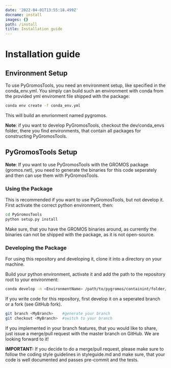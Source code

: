```yaml
---
date: '2022-04-01T13:55:18.499Z'
docname: install
images: {}
path: /install
title: Installation guide
---
```


# Installation guide

## Environment Setup

To use PyGromosTools, you need an environment setup, like specified in the conda_env.yml.
You simply can build such an environment with conda from the provided yml enviroment file shipped with the package:

```bash
conda env create -f conda_env.yml
```

This will build an envrionment named pygromos.

**Note**: if you want to develop PyGromosTools, checkout the dev/conda_envs folder, there you find environments, that contain all packages for constructing PyGromosTools.

## PyGromosTools Setup

**Note**: If you want to use PyGromosTools with the GROMOS package (gromos.net), you need to generate the binaries for this code seperately and then can use them with PyGromosTools.

### Using the Package

This is recommended if you want to use PyGromosTools, but not develop it. First activate the correct python environment, then:

```bash
cd PyGromosTools
python setup.py install
```

Make sure, that you have the GROMOS binaries around, as currently the binaries can not be shipped with the package, as it is not open-source.

### Developing the Package

For using this repository and developing it, clone it into a directory on your machine.

Build your python environment, activate it and add the path to the repository root to your environment:

```bash
conda develop -n <EnvironmentName> /path/to/pygromos/containint/folder/pygromos
```

If you write code for this repository, first develop it on a seperated branch or a fork (see GitHub fork).

```bash
git branch <MyBranch>    #generate your branch
git checkout <MyBranch>  #switch to your branch
```

If you implemented in your branch features, that you would like to share, just issue a merge/pull request with the master branch on GitHub. We are looking forward to it!

**IMPORTANT:**
If you decide to do a merge/pull request, please make sure to follow the coding style guidelines in styleguide.md and make sure, that your code is well documented and passes pre-commit and the tests.
